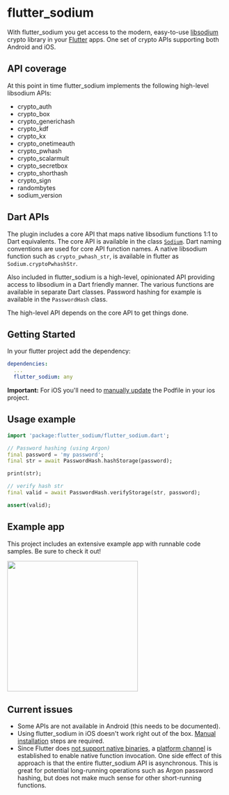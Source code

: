 # flutter_sodium

With flutter_sodium you get access to the modern, easy-to-use [libsodium](https://download.libsodium.org/doc/) crypto library in your [Flutter](https://flutter.io) apps. One set of crypto APIs supporting both Android and iOS.

## API coverage
At this point in time flutter_sodium implements the following high-level libsodium APIs:
- crypto_auth
- crypto_box
- crypto_generichash
- crypto_kdf
- crypto_kx
- crypto_onetimeauth
- crypto_pwhash
- crypto_scalarmult
- crypto_secretbox
- crypto_shorthash
- crypto_sign
- randombytes
- sodium_version

## Dart APIs
The plugin includes a core API that maps native libsodium functions 1:1 to Dart equivalents. The core API is available in the class [`Sodium`](https://github.com/firstfloorsoftware/flutter_sodium/blob/master/lib/flutter_sodium.dart). Dart naming conventions are used for core API function names. A native libsodium function such as `crypto_pwhash_str`, is available in flutter as `Sodium.cryptoPwhashStr`.

Also included in flutter_sodium is a high-level, opinionated API providing access to libsodium in a Dart friendly manner. The various functions are available in separate Dart classes. Password hashing for example is available in the `PasswordHash` class.

The high-level API depends on the core API to get things done.

## Getting Started

In your flutter project add the dependency:

```yml
dependencies:
  ...
  flutter_sodium: any
```

__Important:__ For iOS you'll need to [manually update](https://github.com/firstfloorsoftware/flutter_sodium/issues/1#issuecomment-403973858) the Podfile in your ios project.

## Usage example

```dart
import 'package:flutter_sodium/flutter_sodium.dart';

// Password hashing (using Argon)
final password = 'my password';
final str = await PasswordHash.hashStorage(password);

print(str);

// verify hash str
final valid = await PasswordHash.verifyStorage(str, password);

assert(valid);
```

## Example app
This project includes an extensive example app with runnable code samples. Be sure to check it out!

<img src="https://raw.githubusercontent.com/firstfloorsoftware/flutter_sodium/develop/example/assets/screenshots/screenshot1.png" width="300">

## Current issues
- Some APIs are not available in Android (this needs to be documented).
- Using flutter_sodium in iOS doesn't work right out of the box. [Manual installation](https://github.com/firstfloorsoftware/flutter_sodium/issues/1#issuecomment-403973858) steps are required.
- Since Flutter does [not support native binaries](https://github.com/flutter/flutter/issues/7053), a [platform channel](https://flutter.io/platform-channels/) is established to enable native function invocation. One side effect of this approach is that the entire flutter_sodium API is asynchronous. This is great for potential long-running operations such as Argon password hashing, but does not make much sense for other short-running functions.